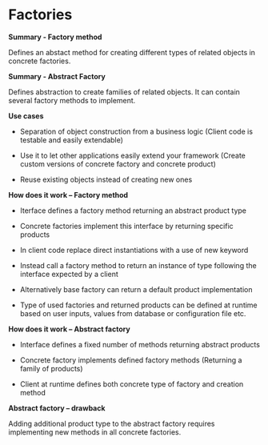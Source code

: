 # Factories

<b>Summary - Factory method</b>

Defines an abstact method for creating different types of related objects in concrete factories.

<b>Summary - Abstract Factory</b>

Defines abstraction to create families of related objects. It can contain several factory methods to implement.

<b>Use cases</b>

* Separation of object construction from a business logic
  (Client code is testable and easily extendable)
  
* Use it to let other applications easily extend your framework 
  (Create custom versions of concrete factory and concrete product)
  
* Reuse existing objects instead of creating new ones

<b>How does it work – Factory method</b>

* Iterface defines a factory method returning an abstract product type

* Concrete factories implement this interface by returning specific products

* In client code replace direct instantiations with a use of new keyword

* Instead call a factory method to return an instance of type following the interface expected by a client

* Alternatively base factory can return a default product implementation

* Type of  used factories and returned products can be defined at runtime based on user inputs, values from database or configuration file etc.

<b>How does it work – Abstract factory</b>

* Interface defines a fixed number of methods returning abstract products

* Concrete factory implements defined factory methods
  (Returning a family of products)
  
* Client at runtime defines both concrete type of factory and creation method

<b>Abstract factory – drawback</b>

Adding additional product type to the abstract factory requires implementing new methods in all concrete factories.
